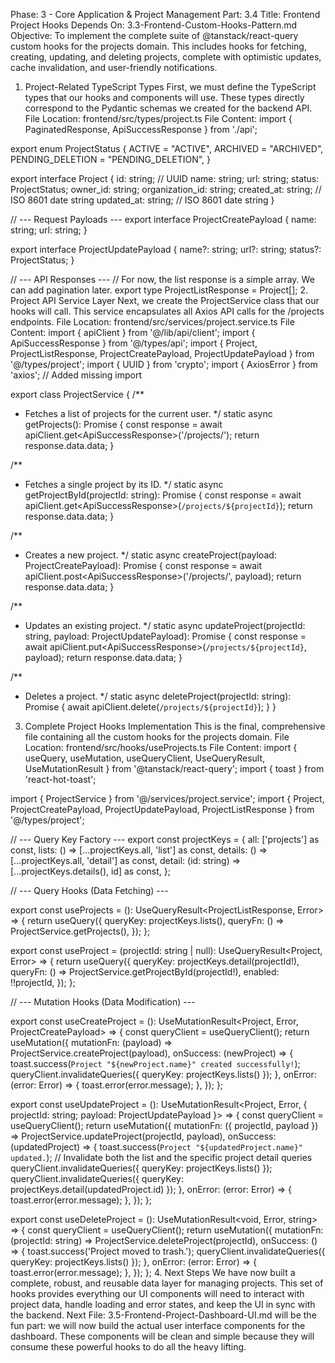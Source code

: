 Phase: 3 - Core Application & Project Management
Part: 3.4
Title: Frontend Project Hooks
Depends On: 3.3-Frontend-Custom-Hooks-Pattern.md
Objective: To implement the complete suite of @tanstack/react-query custom hooks for the projects domain. This includes hooks for fetching, creating, updating, and deleting projects, complete with optimistic updates, cache invalidation, and user-friendly notifications.
1. Project-Related TypeScript Types
First, we must define the TypeScript types that our hooks and components will use. These types directly correspond to the Pydantic schemas we created for the backend API.
File Location: frontend/src/types/project.ts
File Content:
import { PaginatedResponse, ApiSuccessResponse } from './api';

export enum ProjectStatus {
  ACTIVE = "ACTIVE",
  ARCHIVED = "ARCHIVED",
  PENDING_DELETION = "PENDING_DELETION",
}

export interface Project {
  id: string; // UUID
  name: string;
  url: string;
  status: ProjectStatus;
  owner_id: string;
  organization_id: string;
  created_at: string; // ISO 8601 date string
  updated_at: string; // ISO 8601 date string
}

// --- Request Payloads ---
export interface ProjectCreatePayload {
  name: string;
  url: string;
}

export interface ProjectUpdatePayload {
  name?: string;
  url?: string;
  status?: ProjectStatus;
}

// --- API Responses ---
// For now, the list response is a simple array. We can add pagination later.
export type ProjectListResponse = Project[];
2. Project API Service Layer
Next, we create the ProjectService class that our hooks will call. This service encapsulates all Axios API calls for the /projects endpoints.
File Location: frontend/src/services/project.service.ts
File Content:
import { apiClient } from '@/lib/api/client';
import { ApiSuccessResponse } from '@/types/api';
import { Project, ProjectListResponse, ProjectCreatePayload, ProjectUpdatePayload } from '@/types/project';
import { UUID } from 'crypto';
import { AxiosError } from 'axios'; // Added missing import

export class ProjectService {
  /**
   * Fetches a list of projects for the current user.
   */
  static async getProjects(): Promise<ProjectListResponse> {
    const response = await apiClient.get<ApiSuccessResponse<ProjectListResponse>>('/projects/');
    return response.data.data;
  }

  /**
   * Fetches a single project by its ID.
   */
  static async getProjectById(projectId: string): Promise<Project> {
    const response = await apiClient.get<ApiSuccessResponse<Project>>(`/projects/${projectId}`);
    return response.data.data;
  }

  /**
   * Creates a new project.
   */
  static async createProject(payload: ProjectCreatePayload): Promise<Project> {
    const response = await apiClient.post<ApiSuccessResponse<Project>>('/projects/', payload);
    return response.data.data;
  }

  /**
   * Updates an existing project.
   */
  static async updateProject(projectId: string, payload: ProjectUpdatePayload): Promise<Project> {
    const response = await apiClient.put<ApiSuccessResponse<Project>>(`/projects/${projectId}`, payload);
    return response.data.data;
  }

  /**
   * Deletes a project.
   */
  static async deleteProject(projectId: string): Promise<void> {
    await apiClient.delete(`/projects/${projectId}`);
  }
}
3. Complete Project Hooks Implementation
This is the final, comprehensive file containing all the custom hooks for the projects domain.
File Location: frontend/src/hooks/useProjects.ts
File Content:
import { useQuery, useMutation, useQueryClient, UseQueryResult, UseMutationResult } from '@tanstack/react-query';
import { toast } from 'react-hot-toast';

import { ProjectService } from '@/services/project.service';
import { Project, ProjectCreatePayload, ProjectUpdatePayload, ProjectListResponse } from '@/types/project';

// --- Query Key Factory ---
export const projectKeys = {
  all: ['projects'] as const,
  lists: () => [...projectKeys.all, 'list'] as const,
  details: () => [...projectKeys.all, 'detail'] as const,
  detail: (id: string) => [...projectKeys.details(), id] as const,
};

// --- Query Hooks (Data Fetching) ---

export const useProjects = (): UseQueryResult<ProjectListResponse, Error> => {
  return useQuery({
    queryKey: projectKeys.lists(),
    queryFn: () => ProjectService.getProjects(),
  });
};

export const useProject = (projectId: string | null): UseQueryResult<Project, Error> => {
  return useQuery({
    queryKey: projectKeys.detail(projectId!),
    queryFn: () => ProjectService.getProjectById(projectId!),
    enabled: !!projectId,
  });
};

// --- Mutation Hooks (Data Modification) ---

export const useCreateProject = (): UseMutationResult<Project, Error, ProjectCreatePayload> => {
  const queryClient = useQueryClient();
  return useMutation({
    mutationFn: (payload) => ProjectService.createProject(payload),
    onSuccess: (newProject) => {
      toast.success(`Project "${newProject.name}" created successfully!`);
      queryClient.invalidateQueries({ queryKey: projectKeys.lists() });
    },
    onError: (error: Error) => {
      toast.error(error.message);
    },
  });
};

export const useUpdateProject = (): UseMutationResult<Project, Error, { projectId: string; payload: ProjectUpdatePayload }> => {
  const queryClient = useQueryClient();
  return useMutation({
    mutationFn: ({ projectId, payload }) => ProjectService.updateProject(projectId, payload),
    onSuccess: (updatedProject) => {
      toast.success(`Project "${updatedProject.name}" updated.`);
      // Invalidate both the list and the specific project detail queries
      queryClient.invalidateQueries({ queryKey: projectKeys.lists() });
      queryClient.invalidateQueries({ queryKey: projectKeys.detail(updatedProject.id) });
    },
    onError: (error: Error) => {
      toast.error(error.message);
    },
  });
};

export const useDeleteProject = (): UseMutationResult<void, Error, string> => {
  const queryClient = useQueryClient();
  return useMutation({
    mutationFn: (projectId: string) => ProjectService.deleteProject(projectId),
    onSuccess: () => {
      toast.success('Project moved to trash.');
      queryClient.invalidateQueries({ queryKey: projectKeys.lists() });
    },
    onError: (error: Error) => {
      toast.error(error.message);
    },
  });
};
4. Next Steps
We have now built a complete, robust, and reusable data layer for managing projects. This set of hooks provides everything our UI components will need to interact with project data, handle loading and error states, and keep the UI in sync with the backend.
Next File: 3.5-Frontend-Project-Dashboard-UI.md will be the fun part: we will now build the actual user interface components for the dashboard. These components will be clean and simple because they will consume these powerful hooks to do all the heavy lifting.